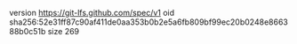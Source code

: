 version https://git-lfs.github.com/spec/v1
oid sha256:52e31ff87c90af411de0aa353b0b2e5a6fb809bf99ec20b0248e866388b0c51b
size 269
